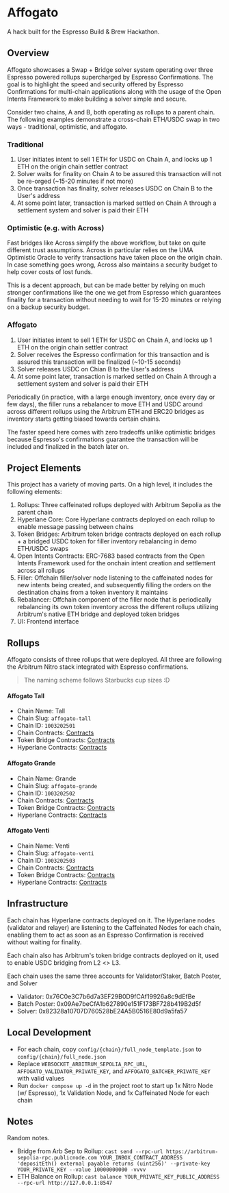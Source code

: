 # Affogato

A hack built for the Espresso Build & Brew Hackathon.

## Overview

Affogato showcases a Swap + Bridge solver system operating over three Espresso powered rollups supercharged by Espresso Confirmations. The goal is to highlight the speed and security offered by Espresso Confirmations for multi-chain applications along with the usage of the Open Intents Framework to make building a solver simple and secure.

Consider two chains, A and B, both operating as rollups to a parent chain. The following examples demonstrate a cross-chain ETH/USDC swap in two ways - traditional, optimistic, and affogato.

### Traditional

1. User initiates intent to sell 1 ETH for USDC on Chain A, and locks up 1 ETH on the origin chain settler contract
2. Solver waits for finality on Chain A to be assured this transaction will not be re-orged (~15-20 minutes if not more)
3. Once transaction has finality, solver releases USDC on Chain B to the User's address
4. At some point later, transaction is marked settled on Chain A through a settlement system and solver is paid their ETH

### Optimistic (e.g. with Across)

Fast bridges like Across simplify the above workflow, but take on quite different trust assumptions. Across in particular relies on the UMA Optimistic Oracle to verify transactions have taken place on the origin chain. In case something goes wrong, Across also maintains a security budget to help cover costs of lost funds.

This is a decent approach, but can be made better by relying on much stronger confirmations like the one we get from Espresso which guarantees finality for a transaction without needing to wait for 15-20 minutes or relying on a backup security budget.

### Affogato

1. User initiates intent to sell 1 ETH for USDC on Chain A, and locks up 1 ETH on the origin chain settler contract
2. Solver receives the Espresso confirmation for this transaction and is assured this transaction will be finalized (~10-15 seconds)
3. Solver releases USDC on Chian B to the User's address
4. At some point later, transaction is marked settled on Chain A through a settlement system and solver is paid their ETH

Periodically (in practice, with a large enough inventory, once every day or few days), the filler runs a rebalancer to move ETH and USDC around across different rollups using the Arbitrum ETH and ERC20 bridges as inventory starts getting biased towards certain chains.

The faster speed here comes with zero tradeoffs unlike optimistic bridges because Espresso's confirmations guarantee the transaction will be included and finalized in the batch later on.

## Project Elements

This project has a variety of moving parts. On a high level, it includes the following elements:

1. Rollups: Three caffeinated rollups deployed with Arbitrum Sepolia as the parent chain
2. Hyperlane Core: Core Hyperlane contracts deployed on each rollup to enable message passing between chains
3. Token Bridges: Arbitrum token bridge contracts deployed on each rollup + a bridged USDC token for filler inventory rebalancing in demo ETH/USDC swaps
4. Open Intents Contracts: ERC-7683 based contracts from the Open Intents Framework used for the onchain intent creation and settlement across all rollups
5. Filler: Offchain filler/solver node listening to the caffeinated nodes for new intents being created, and subsequently filling the orders on the destination chains from a token inventory it maintains
6. Rebalancer: Offchain component of the filler node that is periodically rebalancing its own token inventory across the different rollups utilizing Arbitrum's native ETH bridge and deployed token bridges
7. UI: Frontend interface

## Rollups

Affogato consists of three rollups that were deployed. All three are following the Arbitrum Nitro stack integrated with Espresso confirmations.

> The naming scheme follows Starbucks cup sizes :D

#### Affogato Tall

- Chain Name: Tall
- Chain Slug: `affogato-tall`
- Chain ID: `1003202501`
- Chain Contracts: [Contracts](./config/tall/nitro-contracts.deployment.md)
- Token Bridge Contracts: [Contracts](./config/tall/token-bridge-contracts.deployment.md)
- Hyperlane Contracts: [Contracts](./config/tall/hyperlane-contracts.deployment.md)

#### Affogato Grande

- Chain Name: Grande
- Chain Slug: `affogato-grande`
- Chain ID: `1003202502`
- Chain Contracts: [Contracts](./config/grande/nitro-contracts.deployment.md)
- Token Bridge Contracts: [Contracts](./config/grande/token-bridge-contracts.deployment.md)
- Hyperlane Contracts: [Contracts](./config/grande/hyperlane-contracts.deployment.md)

#### Affogato Venti

- Chain Name: Venti
- Chain Slug: `affogato-venti`
- Chain ID: `1003202503`
- Chain Contracts: [Contracts](./config/venti/nitro-contracts.deployment.md)
- Token Bridge Contracts: [Contracts](./config/venti/token-bridge-contracts.deployment.md)
- Hyperlane Contracts: [Contracts](./config/venti/hyperlane-contracts.deployment.md)

## Infrastructure

Each chain has Hyperlane contracts deployed on it. The Hyperlane nodes (validator and relayer) are listening to the Caffeinated Nodes for each chain, enabling them to act as soon as an Espresso Confirmation is received without waiting for finality.

Each chain also has Arbitrum's token bridge contracts deployed on it, used to enable USDC bridging from L2 <> L3.

Each chain uses the same three accounts for Validator/Staker, Batch Poster, and Solver

- Validator: 0x76C0e3C7b6d7a3EF29B0D9fCAf19926a8c9dEfBe
- Batch Poster: 0x09Ae7beCfA1b627890e151F173BF728b419B2d5f
- Solver: 0x82328a10707D760528bE24A5B0516E80d9a5fa57

## Local Development

- For each chain, copy `config/{chain}/full_node_template.json` to `config/{chain}/full_node.json`
- Replace `WEBSOCKET_ARBITRUM_SEPOLIA_RPC_URL`, `AFFOGATO_VALIDATOR_PRIVATE_KEY`, and `AFFOGATO_BATCHER_PRIVATE_KEY` with valid values
- Run `docker compose up -d` in the project root to start up 1x Nitro Node (w/ Espresso), 1x Validation Node, and 1x Caffeinated Node for each chain

## Notes

Random notes.

- Bridge from Arb Sep to Rollup: `cast send --rpc-url https://arbitrum-sepolia-rpc.publicnode.com YOUR_INBOX_CONTRACT_ADDRESS 'depositEth() external payable returns (uint256)' --private-key YOUR_PRIVATE_KEY --value 10000000000 -vvvv`
- ETH Balance on Rollup: `cast balance YOUR_PRIVATE_KEY_PUBLIC_ADDRESS --rpc-url http://127.0.0.1:8547`
